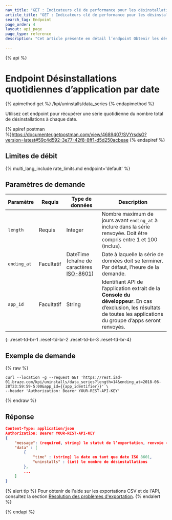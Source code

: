 ```yaml
---
nav_title: "GET : Indicateurs clé de performance pour les désinstallations quotidiennes d’application par date"
article_title: "GET : Indicateurs clé de performance pour les désinstallations quotidiennes d’application par date"
search_tag: Endpoint
page_order: 4
layout: api_page
page_type: reference
description: "Cet article présente en détail l’endpoint Obtenir les désinstallations quotidiennes d’application."

---
```

{% api %}
# Endpoint Désinstallations quotidiennes d’application par date
{% apimethod get %}
/kpi/uninstalls/data_series
{% endapimethod %}

Utilisez cet endpoint pour récupérer une série quotidienne du nombre total de désinstallations à chaque date.

{% apiref postman %}https://documenter.getpostman.com/view/4689407/SVYrsdsG?version=latest#59c4d592-3e77-42f8-8ff1-d5d250acbeae {% endapiref %}

## Limites de débit

{% multi_lang_include rate_limits.md endpoint='default' %}

## Paramètres de demande

| Paramètre| Requis | Type de données | Description |
| -------- | -------- | --------- | ----------- |
| `length` | Requis | Integer | Nombre maximum de jours avant `ending_at` à inclure dans la série renvoyée. Doit être compris entre 1 et 100 (inclus). |
| `ending_at` | Facultatif | DateTime <br>(chaîne de caractères [ISO-8601](https://en.wikipedia.org/wiki/ISO_8601)) | Date à laquelle la série de données doit se terminer. Par défaut, l’heure de la demande. |
| `app_id` | Facultatif | String | Identifiant API de l’application extrait de la **Console du développeur**. En cas d’exclusion, les résultats de toutes les applications du groupe d’apps seront renvoyés. |
{: .reset-td-br-1 .reset-td-br-2 .reset-td-br-3  .reset-td-br-4}

## Exemple de demande
{% raw %}
```
curl --location -g --request GET 'https://rest.iad-01.braze.com/kpi/uninstalls/data_series?length=14&ending_at=2018-06-28T23:59:59-5:00&app_id={{app_identifier}}' \
--header 'Authorization: Bearer YOUR-REST-API-KEY'
```
{% endraw %}

## Réponse

```json
Content-Type: application/json
Authorization: Bearer YOUR-REST-API-KEY
{
    "message": (required, string) le statut de l’exportation, renvoie « réussite » lorsqu’elle s’achève sans erreur,
    "data" : [
        {
            "time" : (string) la date en tant que date ISO 8601,
            "uninstalls" : (int) le nombre de désinstallations
        },
        ...
    ]
}
```

{% alert tip %}
Pour obtenir de l'aide sur les exportations CSV et de l'API, consultez la section [Résolution des problèmes d'exportation]({{site.baseurl}}/user_guide/data_and_analytics/export_braze_data/export_troubleshooting/).
{% endalert %}

{% endapi %}
